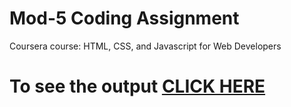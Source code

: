 
# Mod-5 Coding Assignment

Coursera course: HTML, CSS, and Javascript for Web Developers

# To see the output [CLICK HERE](https://flipexe.github.io)